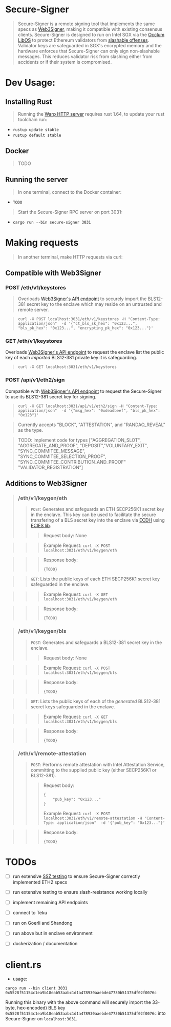 # Secure-Signer
> Secure-Signer is a remote signing tool that implements the same specs as [Web3Signer](https://consensys.github.io/web3signer/web3signer-eth2.html), making it compatible with existing consensus clients. Secure-Signer is designed to run on Intel SGX via the [Occlum LibOS](https://github.com/occlum/occlum) to protect Ethereum validators from [slashable offenses](https://github.com/ethereum/consensus-specs/blob/master/specs/phase0/validator.md#how-to-avoid-slashing). Validator keys are safeguarded in SGX's encrypted memory and the hardware enforces that Secure-Signer can only sign non-slashable messages. This reduces validator risk from slashing either from accidents or if their system is compromised.

# Dev Usage:
## Installing Rust
> Running the [Warp HTTP server](https://github.com/seanmonstar/warp) requires rust 1.64, to update your rust toolchain run:
- `rustup update stable`  
- `rustup default stable`

## Docker
> TODO

## Running the server
> In one terminal, connect to the Docker container:
- `TODO`
> Start the Secure-Signer RPC server on port 3031:
- `cargo run --bin secure-signer 3031`

# Making requests
> In another terminal, make HTTP requests via curl:

## Compatible with Web3Signer

### POST /eth/v1/keystores
> Overloads [Web3Signer's API endpoint](https://consensys.github.io/web3signer/web3signer-eth2.html#tag/Keymanager/operation/KEYMANAGER_IMPORT) to securely import the BLS12-381 secret key to the enclave which may reside on an untrusted and remote server.
 
> ```
> curl -X POST localhost:3031/eth/v1/keystores -H "Content-Type: application/json"  -d '{"ct_bls_sk_hex": "0x123...", "bls_pk_hex": "0x123...", "encrypting_pk_hex": "0x123..."}'  
> ```

### GET /eth/v1/keystores
Overloads [Web3Signer's API endpoint](https://consensys.github.io/web3signer/web3signer-eth2.html#tag/Keymanager/operation/KEYMANAGER_LIST) to request the enclave list the public key of each *imported* BLS12-381 private key it is safeguarding.
> ```curl -X GET localhost:3031/eth/v1/keystores```


### POST /api/v1/eth2/sign
Compatible with [Web3Signer's API endpoint](https://consensys.github.io/web3signer/web3signer-eth2.html#tag/Signing/operation/ETH2_SIGN) to request the Secure-Signer to use its BLS12-381 secret key for signing.
> ```curl -X GET localhost:3031/ap1/v1/eth2/sign -H "Content-Type: application/json"  -d '{"msg_hex": "0xdeadbeef", "bls_pk_hex": "0x123"}'```

> Currently accepts "BLOCK", "ATTESTATION", and "RANDAO_REVEAL" as the type. 

> TODO: implement code for types ["AGGREGATION_SLOT", "AGGREGATE_AND_PROOF", "DEPOSIT","VOLUNTARY_EXIT", "SYNC_COMMITEE_MESSAGE", "SYNC_COMMITEE_SELECTION_PROOF", "SYNC_COMMITEE_CONTRIBUTION_AND_PROOF" "VALIDATOR_REGISTRATION"]

## Additions to Web3Signer
> ### /eth/v1/keygen/eth
>> `POST`: Generates and safeguards an ETH SECP256K1 secret key in the enclave. This key can be used to facilitate the secure transfering of a BLS secret key into the enclave via [ECDH](https://en.wikipedia.org/wiki/Elliptic-curve_Diffie%E2%80%93Hellman) using [ECIES lib](https://github.com/ecies/rs).
>>> Request body: None

>>> Example Request: `curl -X POST localhost:3031/eth/v1/keygen/eth`

>>> Response body: 
>>> ```
>>> {TODO}
>>> ```

>> `GET`: Lists the public keys of each ETH SECP256K1 secret key safeguarded in the enclave.

>>> Example Request: `curl -X GET localhost:3031/eth/v1/keygen/eth`

>>> Response body: 
>>> ```
>>> {TODO}
>>> ```

> ### /eth/v1/keygen/bls
>> `POST`: Generates and safeguards a BLS12-381 secret key in the enclave. 
>>> Request body: None

>>> Example Request: `curl -X POST localhost:3031/eth/v1/keygen/bls`

>>> Response body: 
>>> ```
>>> {TODO}
>>> ```

>> `GET`: Lists the public keys of each of the *generated* BLS12-381 secret keys safeguarded in the enclave.

>>> Example Request: `curl -X GET localhost:3031/eth/v1/keygen/bls`

>>> Response body: 
>>> ```
>>> {TODO}
>>> ```


> ### /eth/v1/remote-attestation
>> `POST`: Performs remote attestation with Intel Attestation Service, committing to the supplied public key (either SECP256K1 or BLS12-381). 
>>> Request body:
>>> ```
>>> {
>>>     "pub_key": "0x123..."
>>> }
>>> ```
>>> Example Request: `curl -X POST localhost:3031/eth/v1/remote-attestation -H "Content-Type: application/json"  -d '{"pub_key": "0x123..."}'`

>>> Response body: 
>>> ```
>>> {TODO}
>>> ```


# TODOs
- [ ] run extensive [SSZ testing](https://github.com/ethereum/consensus-specs/blob/master/tests/formats/ssz_static/core.md) to ensure Secure-Signer correctly implemented ETH2 specs
- [ ] run extensive testing to ensure slash-resistance working locally
- [ ] implement remaining API endpoints
- [ ] connect to Teku
- [ ] run on Goerli and Shandong
- [ ] run above but in enclave environment
- [ ] dockerization / documentation


# client.rs
- usage:
```
cargo run --bin client 3031 0x5528f51154c1ea9b18eab53aabc1d1a478930aaebde47730b51375df02f0076c
```
Running this binary with the above command will securely import the 33-byte, hex-encoded) BLS key `0x5528f51154c1ea9b18eab53aabc1d1a478930aaebde47730b51375df02f0076c` into Secure-Signer on `localhost:3031`.
